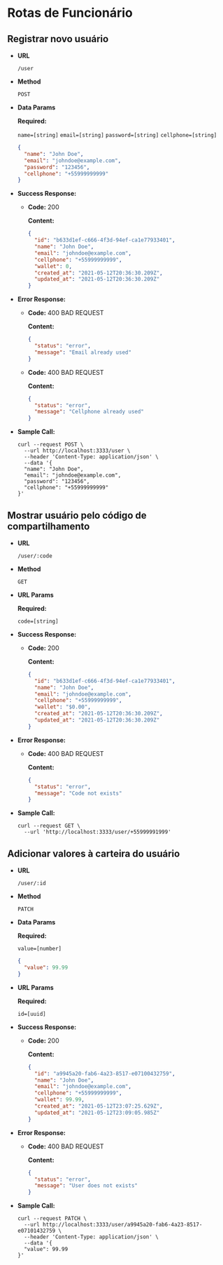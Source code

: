 # Rotas de Funcionário

## Registrar novo usuário

- **URL**

  `/user`

- **Method**

  `POST`

- **Data Params**

  **Required:**

  `name=[string]`
  `email=[string]`
  `password=[string]`
  `cellphone=[string]`

  ```json
  {
    "name": "John Doe",
    "email": "johndoe@example.com",
    "password": "123456",
    "cellphone": "+55999999999"
  }
  ```

- **Success Response:**

  - **Code:** 200

    **Content:**

    ```json
    {
      "id": "b633d1ef-c666-4f3d-94ef-ca1e77933401",
      "name": "John Doe",
      "email": "johndoe@example.com",
      "cellphone": "+55999999999",
      "wallet": 0,
      "created_at": "2021-05-12T20:36:30.209Z",
      "updated_at": "2021-05-12T20:36:30.209Z"
    }
    ```

- **Error Response:**

  - **Code:** 400 BAD REQUEST

    **Content:**

    ```json
    {
      "status": "error",
      "message": "Email already used"
    }
    ```

  - **Code:** 400 BAD REQUEST

    **Content:**

    ```json
    {
      "status": "error",
      "message": "Cellphone already used"
    }
    ```

- **Sample Call:**

  ```curl
  curl --request POST \
    --url http://localhost:3333/user \
    --header 'Content-Type: application/json' \
    --data '{
    "name": "John Doe",
    "email": "johndoe@example.com",
    "password": "123456",
    "cellphone": "+55999999999"
  }'
  ```

## Mostrar usuário pelo código de compartilhamento

- **URL**

  `/user/:code`

- **Method**

  `GET`

- **URL Params**

  **Required:**

  `code=[string]`

- **Success Response:**

  - **Code:** 200

    **Content:**

    ```json
    {
      "id": "b633d1ef-c666-4f3d-94ef-ca1e77933401",
      "name": "John Doe",
      "email": "johndoe@example.com",
      "cellphone": "+55999999999",
      "wallet": "$0.00",
      "created_at": "2021-05-12T20:36:30.209Z",
      "updated_at": "2021-05-12T20:36:30.209Z"
    }
    ```

- **Error Response:**

  - **Code:** 400 BAD REQUEST

    **Content:**

    ```json
    {
      "status": "error",
      "message": "Code not exists"
    }
    ```

  <!-- - **Code:** 400 BAD REQUEST

    **Content:**

    ```json
    {
      "status": "error",
      "message": "Cellphone already used"
    }
    ``` -->

- **Sample Call:**

  ```curl
  curl --request GET \
    --url 'http://localhost:3333/user/+55999991999'
  ```

## Adicionar valores à carteira do usuário

- **URL**

  `/user/:id`

- **Method**

  `PATCH`

- **Data Params**

  **Required:**

  `value=[number]`

  ```json
  {
    "value": 99.99
  }
  ```

- **URL Params**

  **Required:**

  `id=[uuid]`

- **Success Response:**

  - **Code:** 200

    **Content:**

    ```json
    {
      "id": "a9945a20-fab6-4a23-8517-e07100432759",
      "name": "John Doe",
      "email": "johndoe@example.com",
      "cellphone": "+55999999999",
      "wallet": 99.99,
      "created_at": "2021-05-12T23:07:25.629Z",
      "updated_at": "2021-05-12T23:09:05.985Z"
    }
    ```

- **Error Response:**

  - **Code:** 400 BAD REQUEST

    **Content:**

    ```json
    {
      "status": "error",
      "message": "User does not exists"
    }
    ```

  <!-- - **Code:** 400 BAD REQUEST

    **Content:**

    ```json
    {
      "status": "error",
      "message": "Cellphone already used"
    }
    ``` -->

- **Sample Call:**

  ```curl
  curl --request PATCH \
    --url http://localhost:3333/user/a9945a20-fab6-4a23-8517-e07101432759 \
    --header 'Content-Type: application/json' \
    --data '{
    "value": 99.99
  }'
  ```
